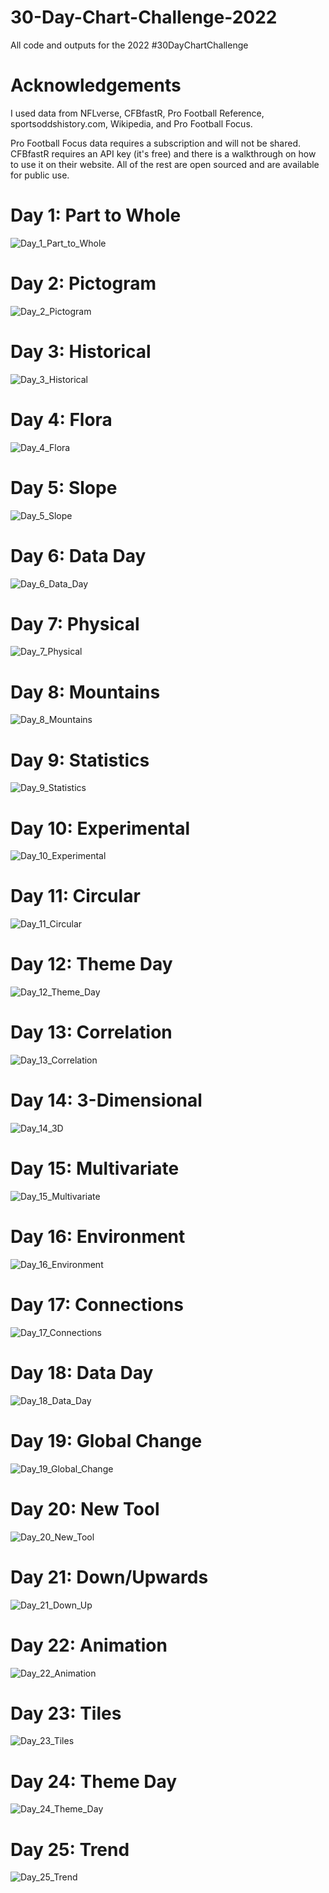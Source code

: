 # 30-Day-Chart-Challenge-2022
All code and outputs for the 2022 #30DayChartChallenge

# Acknowledgements
I used data from NFLverse, CFBfastR, Pro Football Reference,
sportsoddshistory.com, Wikipedia, and Pro Football Focus.

Pro Football Focus data requires a subscription and will not be
shared. CFBfastR requires an API key (it's free) and there is a
walkthrough on how to use it on their website. All of the rest
are open sourced and are available for public use.

# Day 1: Part to Whole
![Day_1_Part_to_Whole](https://user-images.githubusercontent.com/105609020/168524799-d84db03d-09b9-4627-8209-579ae313e27f.png)

# Day 2: Pictogram
![Day_2_Pictogram](https://user-images.githubusercontent.com/105609020/168520504-4f15320e-2009-4491-93c8-2a8204a1a299.png)

# Day 3: Historical
![Day_3_Historical](https://user-images.githubusercontent.com/105609020/168522040-208002a8-7515-419e-8b6e-e06b3514f99e.png)

# Day 4: Flora
![Day_4_Flora](https://user-images.githubusercontent.com/105609020/168523412-e176c871-ca24-4958-8936-562533c6000d.png)

# Day 5: Slope
![Day_5_Slope](https://user-images.githubusercontent.com/105609020/168697682-5981f0fa-aedc-4c9b-a031-218a88ad84dd.png)

# Day 6: Data Day
![Day_6_Data_Day](https://user-images.githubusercontent.com/105609020/168701812-718e6e68-aa06-43d0-b620-4cae5f225500.png)

# Day 7: Physical
![Day_7_Physical](https://user-images.githubusercontent.com/105609020/168699971-d4ec32a8-6669-4b8a-aacf-2018628c0af0.png)

# Day 8: Mountains
![Day_8_Mountains](https://user-images.githubusercontent.com/105609020/168701827-bcc1ed78-0369-446f-b20e-9ef4a246ebaa.png)

# Day 9: Statistics
![Day_9_Statistics](https://user-images.githubusercontent.com/105609020/168735313-ab828741-251f-4ba7-b860-c7ed0980e2a7.png)

# Day 10: Experimental
![Day_10_Experimental](https://user-images.githubusercontent.com/105609020/168734063-263f00ca-8577-4fd5-a1f1-fda1025c5e3d.png)

# Day 11: Circular
![Day_11_Circular](https://user-images.githubusercontent.com/105609020/168735331-788f94c0-97d1-4481-a5ab-bf63aa7ec2e3.png)

# Day 12: Theme Day
![Day_12_Theme_Day](https://user-images.githubusercontent.com/105609020/168737770-1e096a6a-7520-4b63-97de-56f3ca426d6f.png)

# Day 13: Correlation
![Day_13_Correlation](https://user-images.githubusercontent.com/105609020/169417819-9a997713-9626-471c-94cb-f93f91be767e.png)

# Day 14: 3-Dimensional
![Day_14_3D](https://user-images.githubusercontent.com/105609020/169418501-447fbf75-368f-43f3-a6e7-0ae1bd9f0f12.PNG)

# Day 15: Multivariate
![Day_15_Multivariate](https://user-images.githubusercontent.com/105609020/169419942-9e4423e1-c3e8-421c-bb81-51df31a6a637.png)

# Day 16: Environment
![Day_16_Environment](https://user-images.githubusercontent.com/105609020/169421532-49fa4e4f-baa5-4230-a3bc-e251038cd4f1.png)

# Day 17: Connections
![Day_17_Connections](https://user-images.githubusercontent.com/105609020/169424558-349594d2-db2c-4fbf-9bf3-105cfb3519f6.png)

# Day 18: Data Day
![Day_18_Data_Day](https://user-images.githubusercontent.com/105609020/169620788-bdc849c0-b815-4fe4-b1a3-f24b65f9f418.png)

# Day 19: Global Change
![Day_19_Global_Change](https://user-images.githubusercontent.com/105609020/169625824-0f257751-4f48-4c71-b019-d1a71e9bcf81.png)

# Day 20: New Tool
![Day_20_New_Tool](https://user-images.githubusercontent.com/105609020/169746560-c9ed8e29-cad1-4a77-9ef1-6af7dcb7b7da.gif)

# Day 21: Down/Upwards
![Day_21_Down_Up](https://user-images.githubusercontent.com/105609020/169750916-c623eba1-7d7d-4bab-81f7-1b2ff37eb610.png)

# Day 22: Animation
![Day_22_Animation](https://user-images.githubusercontent.com/105609020/169913169-02313f99-01de-41bc-b8ed-8b45d93d25d1.gif)

# Day 23: Tiles
![Day_23_Tiles](https://user-images.githubusercontent.com/105609020/169914614-b5c363ca-a253-4f8f-8e05-da261df46c65.png)

# Day 24: Theme Day
![Day_24_Theme_Day](https://user-images.githubusercontent.com/105609020/169915752-4150f86c-b99f-4b78-9424-77075982812f.png)

# Day 25: Trend
![Day_25_Trend](https://user-images.githubusercontent.com/105609020/169920873-2a46a357-599c-4012-8762-00d931de98c8.png)

